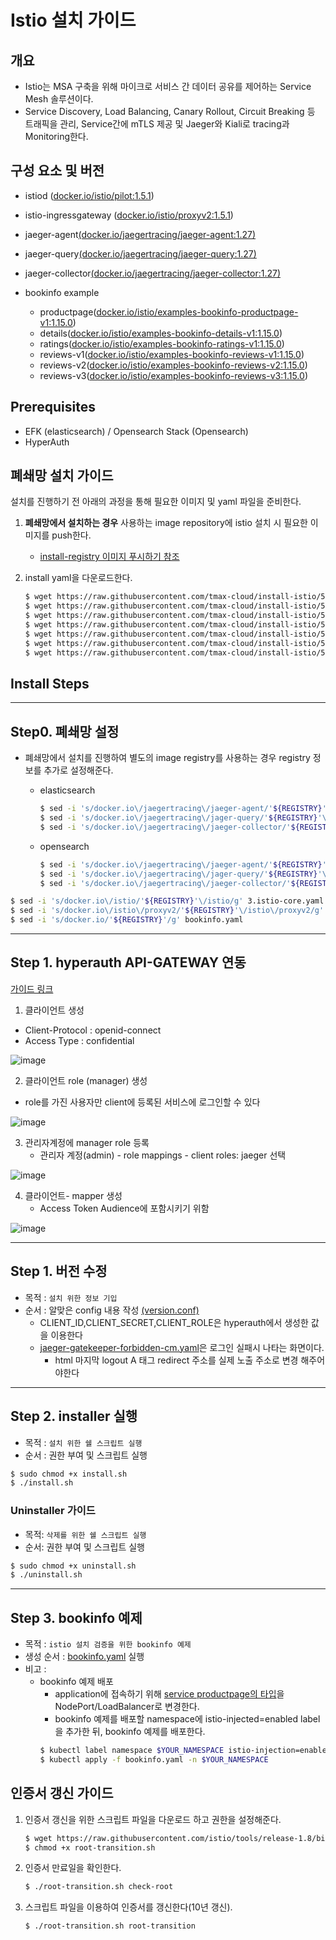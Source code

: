 
# Istio 설치 가이드

## 개요

- Istio는 MSA 구축을 위해 마이크로 서비스 간 데이터 공유를 제어하는 Service Mesh 솔루션이다.
- Service Discovery, Load Balancing, Canary Rollout, Circuit Breaking 등 트래픽을 관리, Service간에 mTLS 제공 및 Jaeger와 Kiali로 tracing과 Monitoring한다.

## 구성 요소 및 버전

* istiod ([docker.io/istio/pilot:1.5.1](https://hub.docker.com/layers/istio/pilot/1.5.1/images/sha256-818aecc1c73c53af9091ac1d4f500d9d7cec6d135d372d03cffab1addaff4ec0?context=explore))
* istio-ingressgateway ([docker.io/istio/proxyv2:1.5.1](https://hub.docker.com/layers/istio/proxyv2/1.5.1/images/sha256-3ad9ee2b43b299e5e6d97aaea5ed47dbf3da9293733607d9b52f358313e852ae?context=explore))
* jaeger-agent[(docker.io/jaegertracing/jaeger-agent:1.27)](https://hub.docker.com/layers/jaeger-agent/jaegertracing/jaeger-agent/1.27/images/sha256-6f615305dc10d76ea6823ba55a0061112da6d08b31c863cedce2e1ac19528a2c?context=explore)
* jaeger-query[(docker.io/jaegertracing/jaeger-query:1.27)](https://hub.docker.com/layers/jaeger-query/jaegertracing/jaeger-query/1.27/images/sha256-01a8eadb5cebb7e1db3db697148a987a666a69c3cce936686fcf3f0b979fe47e?context=explore)
* jaeger-collector[(docker.io/jaegertracing/jaeger-collector:1.27)](https://hub.docker.com/layers/jaeger-collector/jaegertracing/jaeger-collector/1.27/images/sha256-8d18ad8b616b843e79cf484a4c9307c8a62347ade531ca29ad1bad9055fa1e07?context=explore)

* bookinfo example
    * productpage([docker.io/istio/examples-bookinfo-productpage-v1:1.15.0](https://hub.docker.com/layers/istio/examples-bookinfo-productpage-v1/1.15.0/images/sha256-0a5eb4795952372251d51f72834bccb7ea01a67cb72fd9b58b757cca103b7524?context=explore))
    * details([docker.io/istio/examples-bookinfo-details-v1:1.15.0](https://hub.docker.com/layers/istio/examples-bookinfo-details-v1/1.15.0/images/sha256-fce0bcbff0bed09116dacffca15695cd345e0c3788c15b0114a05f654ddecc17?context=explore))
    * ratings([docker.io/istio/examples-bookinfo-ratings-v1:1.15.0](https://hub.docker.com/layers/istio/examples-bookinfo-ratings-v1/1.15.0/images/sha256-09b9d6958a13ad1a97377b7d5c2aa9e0372c008cdf5a44ce3e72fbd9660936cf?context=explore))
    * reviews-v1([docker.io/istio/examples-bookinfo-reviews-v1:1.15.0](https://hub.docker.com/layers/istio/examples-bookinfo-reviews-v1/1.15.0/images/sha256-40e8aba77c1b46f37e820a60aa6948485d39e6f55f1492fa1f17383efd95511c?context=explore))
    * reviews-v2([docker.io/istio/examples-bookinfo-reviews-v2:1.15.0](https://hub.docker.com/layers/istio/examples-bookinfo-reviews-v2/1.15.0/images/sha256-e86d247b7ac275eb681a7e9c869325762686ccf0b5cfb6bde100ff2c1f01ae2b?context=explore))
    * reviews-v3([docker.io/istio/examples-bookinfo-reviews-v3:1.15.0](https://hub.docker.com/layers/istio/examples-bookinfo-reviews-v3/1.15.0/images/sha256-e454cab754cf9234e8b41d7c5e30f53a4c125d7d9443cb3ef2b2eb1c4bd1ec14?context=explore))

## Prerequisites

- EFK (elasticsearch) / Opensearch Stack (Opensearch)
- HyperAuth 

## 폐쇄망 설치 가이드
설치를 진행하기 전 아래의 과정을 통해 필요한 이미지 및 yaml 파일을 준비한다.
1. **폐쇄망에서 설치하는 경우** 사용하는 image repository에 istio 설치 시 필요한 이미지를 push한다.
   
    - [install-registry 이미지 푸시하기 참조](https://github.com/tmax-cloud/install-registry/blob/5.0/podman.md)  
    
2. install yaml을 다운로드한다.
   
    ```bash
    $ wget https://raw.githubusercontent.com/tmax-cloud/install-istio/5.0/yaml/1.istio-base.yaml
    $ wget https://raw.githubusercontent.com/tmax-cloud/install-istio/5.0/yaml/2-1.istio-tracing-es.yaml
    $ wget https://raw.githubusercontent.com/tmax-cloud/install-istio/5.0/yaml/2-2.istio-tracing-os.yaml
    $ wget https://raw.githubusercontent.com/tmax-cloud/install-istio/5.0/yaml/3.istio-core.yaml
    $ wget https://raw.githubusercontent.com/tmax-cloud/install-istio/5.0/yaml/4.istio-ingressgateway.yaml
    $ wget https://raw.githubusercontent.com/tmax-cloud/install-istio/5.0/yaml/5.istio-metric.yaml
    $ wget https://raw.githubusercontent.com/tmax-cloud/install-istio/5.0/yaml/bookinfo.yaml
    ```

## Install Steps

---

## Step0. 폐쇄망 설정

  * 폐쇄망에서 설치를 진행하여 별도의 image registry를 사용하는 경우 registry 정보를 추가로 설정해준다. 

    * elasticsearch
    
        ```bash
        $ sed -i 's/docker.io\/jaegertracing\/jaeger-agent/'${REGISTRY}'\/jaegertracing\/jager-agent/g' 2-1.istio-tracing-es.yaml
        $ sed -i 's/docker.io\/jaegertracing\/jager-query/'${REGISTRY}'\/jaegertracing\/jaeger-query/g' 2-1.istio-tracing-es.yaml
        $ sed -i 's/docker.io\/jaegertracing\/jaeger-collector/'${REGISTRY}'\/jaegertracing\/jaeger-collector/g' 2-1.istio-tracing-es.yaml
        ```
    
    * opensearch
    
        ```bash
        $ sed -i 's/docker.io\/jaegertracing\/jaeger-agent/'${REGISTRY}'\/jaegertracing\/jager-agent/g' 2-2.istio-tracing-os.yaml
        $ sed -i 's/docker.io\/jaegertracing\/jager-query/'${REGISTRY}'\/jaegertracing\/jaeger-query/g' 2-2.istio-tracing-os.yaml
        $ sed -i 's/docker.io\/jaegertracing\/jaeger-collector/'${REGISTRY}'\/jaegertracing\/jaeger-collector/g' 2-2.istio-tracing-os.yaml
        ```
    

```bash
$ sed -i 's/docker.io\/istio/'${REGISTRY}'\/istio/g' 3.istio-core.yaml
$ sed -i 's/docker.io\/istio\/proxyv2/'${REGISTRY}'\/istio\/proxyv2/g' 4.istio-ingressgateway.yaml
$ sed -i 's/docker.io/'${REGISTRY}'/g' bookinfo.yaml
```

---

## Step 1. hyperauth API-GATEWAY 연동

[가이드 링크](https://github.com/tmax-cloud/hyperauth/blob/main/guide/keycloak-gatekeeper/keycloak-gatekeeper.pptx)

1. 클라이언트 생성
  - Client-Protocol : openid-connect
  - Access Type : confidential

![image](figure/keycloak1.png)

2. 클라이언트 role (manager) 생성

- role를 가진 사용자만 client에 등록된 서비스에 로그인할 수 있다

![image](figure/keycloak2.png)

3. 관리자계정에 manager role 등록
   - 관리자 계정(admin) - role mappings - client roles: jaeger 선택

![image](figure/keycloak3.png)

4. 클라이언트- mapper 생성
   - Access Token Audience에 포함시키기 위함

![image](figure/keycloak4.png)

---

## Step 1. 버전 수정

* 목적 : `설치 위한 정보 기입`
* 순서 : 알맞은 config 내용 작성 [(version.conf)](./version.conf)
  - CLIENT_ID,CLIENT_SECRET,CLIENT_ROLE은 hyperauth에서 생성한 값을 이용한다
  - [jaeger-gatekeeper-forbidden-cm.yaml](yaml/jaeger-gatekeeper-forbidden-cm.yaml)은 로그인 실패시 나타는 화면이다.
    - html 마지막 logout A 태그 redirect 주소를 실제 노출 주소로 변경 해주어야한다

---

## Step 2. installer 실행
* 목적 : `설치 위한 쉘 스크립트 실행`
* 순서 : 권한 부여 및 스크립트 실행

```bash
$ sudo chmod +x install.sh
$ ./install.sh
```



### Uninstaller 가이드

- 목적: `삭제를 위한 쉘 스크립트 실행`
- 순서: 권한 부여 및 스크립트 실행

```bash
$ sudo chmod +x uninstall.sh
$ ./uninstall.sh
```

---



## Step 3. bookinfo 예제

* 목적 : `istio 설치 검증을 위한 bookinfo 예제`
* 생성 순서 : [bookinfo.yaml](yaml/bookinfo.yaml) 실행
* 비고 :
    * bookinfo 예제 배포
        * application에 접속하기 위해 [service productpage의 타입](yaml/bookinfo.yaml#L278)을 NodePort/LoadBalancer로 변경한다.
        * bookinfo 예제를 배포할 namespace에 istio-injected=enabled label을 추가한 뒤, bookinfo 예제를 배포한다.
        ```bash
        $ kubectl label namespace $YOUR_NAMESPACE istio-injection=enabled
        $ kubectl apply -f bookinfo.yaml -n $YOUR_NAMESPACE
        ```

## 인증서 갱신 가이드

1. 인증서 갱신을 위한 스크립트 파일을 다운로드 하고 권한을 설정해준다.
    ```bash
    $ wget https://raw.githubusercontent.com/istio/tools/release-1.8/bin/root-transition.sh
    $ chmod +x root-transition.sh
    ```
2. 인증서 만료일을 확인한다.
    ```bash
    $ ./root-transition.sh check-root
    ```
3. 스크립트 파일을 이용하여 인증서를 갱신한다(10년 갱신).
    ```bash
    $ ./root-transition.sh root-transition
    ```
